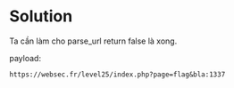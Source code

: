 # Solution

Ta cần làm cho parse_url return false là xong.

payload:
```
https://websec.fr/level25/index.php?page=flag&bla:1337
```

